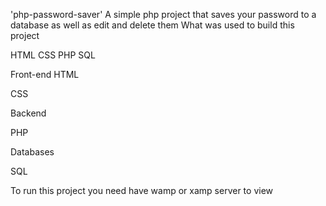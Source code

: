 'php-password-saver'
A simple php project that saves your password to a database as well as edit and delete them
What was used to build this project

HTML 
CSS
PHP 
SQL


Front-end 
HTML 

CSS

Backend 

PHP

Databases

SQL


To run this project you need have wamp or xamp server to view 
